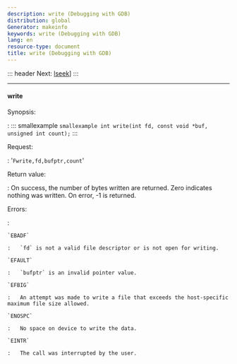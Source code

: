 ```yaml
---
description: write (Debugging with GDB)
distribution: global
Generator: makeinfo
keywords: write (Debugging with GDB)
lang: en
resource-type: document
title: write (Debugging with GDB)
---
```

::: header
Next: [lseek](lseek.html#lseek)]
:::

---

#### write

Synopsis:

:   ::: smallexample
``smallexample int write(int fd, const void *buf, unsigned int count);``
:::

Request:

:   '`Fwrite,fd,bufptr,count`'

Return value:

:   On success, the number of bytes written are returned. Zero indicates nothing was written. On error, -1 is returned.

Errors:

:

```
`EBADF`

:   `fd` is not a valid file descriptor or is not open for writing.

`EFAULT`

:   `bufptr` is an invalid pointer value.

`EFBIG`

:   An attempt was made to write a file that exceeds the host-specific maximum file size allowed.

`ENOSPC`

:   No space on device to write the data.

`EINTR`

:   The call was interrupted by the user.
```
